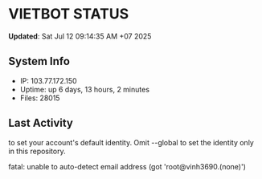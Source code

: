 # VIETBOT STATUS
**Updated**: Sat Jul 12 09:14:35 AM +07 2025

## System Info
- IP: 103.77.172.150
- Uptime: up 6 days, 13 hours, 2 minutes
- Files: 28015

## Last Activity

to set your account's default identity.
Omit --global to set the identity only in this repository.

fatal: unable to auto-detect email address (got 'root@vinh3690.(none)')
